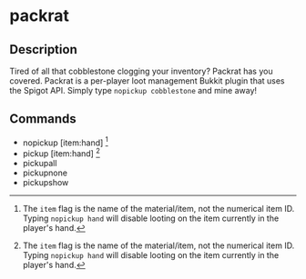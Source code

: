 # packrat
## Description
Tired of all that cobblestone clogging your inventory? Packrat has you covered.
Packrat is a per-player loot management Bukkit plugin that uses the Spigot API. Simply type `nopickup cobblestone` and mine away!

## Commands
- nopickup [item:hand] [^1]
- pickup [item:hand] [^1]
- pickupall
- pickupnone
- pickupshow
[^1]: The `item` flag is the name of the material/item, not the numerical item ID. Typing `nopickup hand` will disable looting on the item currently in the player's hand.

